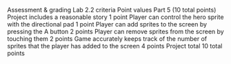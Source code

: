 Assessment & grading
Lab 2.2 criteria
Point values
Part 5
(10 total points)
Project includes a reasonable story
1 point
Player can control the hero sprite with the directional pad
1 point
Player can add sprites to the screen by pressing the A button
2 points
Player can remove sprites from the screen by touching them
2 points
Game accurately keeps track of the number of sprites that the player has added to the screen
4 points
Project total
10 total points
